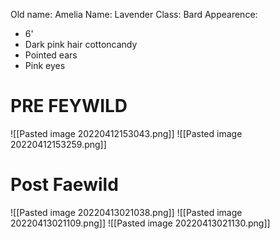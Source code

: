 Old name: Amelia
Name: Lavender
Class: Bard
Appearence:
- 6'
- Dark pink hair cottoncandy
- Pointed ears
- Pink eyes

# PRE FEYWILD

![[Pasted image 20220412153043.png]]
![[Pasted image 20220412153259.png]]

# Post Faewild

![[Pasted image 20220413021038.png]]
![[Pasted image 20220413021109.png]]
![[Pasted image 20220413021130.png]]